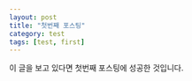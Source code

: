 ```yaml
---
layout: post
title: "첫번째 포스팅"
category: test
tags: [test, first]
---
```

이 글을 보고 있다면 첫번째 포스팅에 성공한 것입니다.
